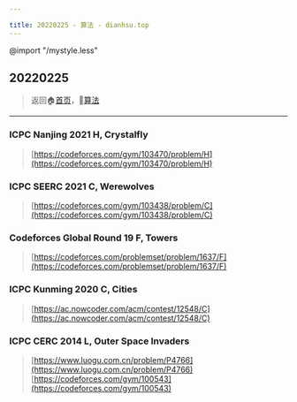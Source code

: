 ```yaml
---

title: 20220225 - 算法 - dianhsu.top
---
```

@import "/mystyle.less"

## 20220225

> 返回:house:[首页](../../index.html)，:rocket:[算法](../index.html)

---

### ICPC Nanjing 2021 H, Crystalfly
> [https://codeforces.com/gym/103470/problem/H](https://codeforces.com/gym/103470/problem/H)

### ICPC SEERC 2021 C, Werewolves
> [https://codeforces.com/gym/103438/problem/C](https://codeforces.com/gym/103438/problem/C)

### Codeforces Global Round 19 F, Towers
> [https://codeforces.com/problemset/problem/1637/F](https://codeforces.com/problemset/problem/1637/F)

### ICPC Kunming 2020 C, Cities
> [https://ac.nowcoder.com/acm/contest/12548/C](https://ac.nowcoder.com/acm/contest/12548/C)

### ICPC CERC 2014 L, Outer Space Invaders
> [https://www.luogu.com.cn/problem/P4766](https://www.luogu.com.cn/problem/P4766)
> [https://codeforces.com/gym/100543](https://codeforces.com/gym/100543)